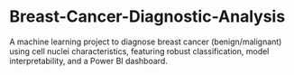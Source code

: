 # Breast-Cancer-Diagnostic-Analysis
A machine learning project to diagnose breast cancer (benign/malignant) using cell nuclei characteristics, featuring robust classification, model interpretability, and a Power BI dashboard.
